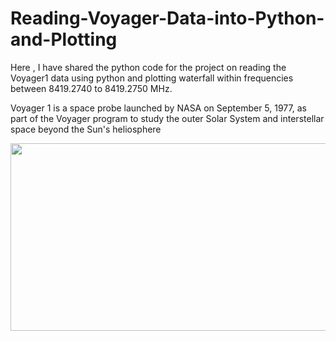 # Reading-Voyager-Data-into-Python-and-Plotting
Here , I have shared the python code for the project on reading the Voyager1 data using python and plotting waterfall  within frequencies between 8419.2740 to 8419.2750 MHz.


Voyager 1 is a space probe launched by NASA on September 5, 1977, as part of the Voyager program to study the outer Solar System and interstellar space beyond the Sun's heliosphere


<p align = "center"><img width = "560" height = "300" src = "https://cdn.mos.cms.futurecdn.net/6W4X3sdtkercsbZF2SCvDk-970-80.jpg"></p>
